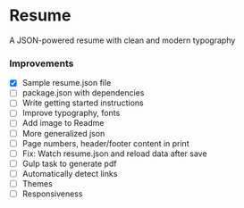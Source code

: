 # Resume
A JSON-powered resume with clean and modern typography

### Improvements
- [x] Sample resume.json file
- [ ] package.json with dependencies
- [ ] Write getting started instructions
- [ ] Improve typography, fonts
- [ ] Add image to Readme
- [ ] More generalized json
- [ ] Page numbers, header/footer content in print
- [ ] Fix: Watch resume.json and reload data after save
- [ ] Gulp task to generate pdf
- [ ] Automatically detect links
- [ ] Themes
- [ ] Responsiveness

